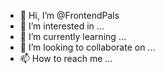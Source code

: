 - 👋 Hi, I’m @FrontendPals
- 👀 I’m interested in ...
- 🌱 I’m currently learning ...
- 💞️ I’m looking to collaborate on ...
- 📫 How to reach me ...

<!---
FrontendPals/FrontendPals is a ✨ special ✨ repository because its `README.md` (this file) appears on your GitHub profile.
You can click the Preview link to take a look at your changes.
--->
